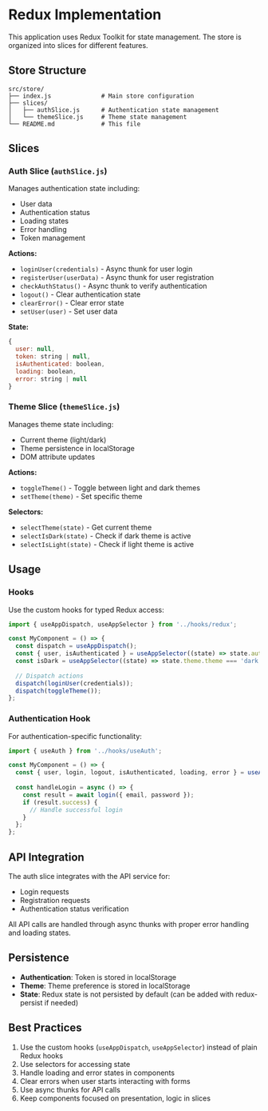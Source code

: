 # Redux Implementation

This application uses Redux Toolkit for state management. The store is organized into slices for different features.

## Store Structure

```
src/store/
├── index.js              # Main store configuration
├── slices/
│   ├── authSlice.js      # Authentication state management
│   └── themeSlice.js     # Theme state management
└── README.md             # This file
```

## Slices

### Auth Slice (`authSlice.js`)

Manages authentication state including:
- User data
- Authentication status
- Loading states
- Error handling
- Token management

**Actions:**
- `loginUser(credentials)` - Async thunk for user login
- `registerUser(userData)` - Async thunk for user registration
- `checkAuthStatus()` - Async thunk to verify authentication
- `logout()` - Clear authentication state
- `clearError()` - Clear error state
- `setUser(user)` - Set user data

**State:**
```javascript
{
  user: null,
  token: string | null,
  isAuthenticated: boolean,
  loading: boolean,
  error: string | null
}
```

### Theme Slice (`themeSlice.js`)

Manages theme state including:
- Current theme (light/dark)
- Theme persistence in localStorage
- DOM attribute updates

**Actions:**
- `toggleTheme()` - Toggle between light and dark themes
- `setTheme(theme)` - Set specific theme

**Selectors:**
- `selectTheme(state)` - Get current theme
- `selectIsDark(state)` - Check if dark theme is active
- `selectIsLight(state)` - Check if light theme is active

## Usage

### Hooks

Use the custom hooks for typed Redux access:

```javascript
import { useAppDispatch, useAppSelector } from '../hooks/redux';

const MyComponent = () => {
  const dispatch = useAppDispatch();
  const { user, isAuthenticated } = useAppSelector((state) => state.auth);
  const isDark = useAppSelector((state) => state.theme.theme === 'dark');
  
  // Dispatch actions
  dispatch(loginUser(credentials));
  dispatch(toggleTheme());
};
```

### Authentication Hook

For authentication-specific functionality:

```javascript
import { useAuth } from '../hooks/useAuth';

const MyComponent = () => {
  const { user, login, logout, isAuthenticated, loading, error } = useAuth();
  
  const handleLogin = async () => {
    const result = await login({ email, password });
    if (result.success) {
      // Handle successful login
    }
  };
};
```

## API Integration

The auth slice integrates with the API service for:
- Login requests
- Registration requests
- Authentication status verification

All API calls are handled through async thunks with proper error handling and loading states.

## Persistence

- **Authentication**: Token is stored in localStorage
- **Theme**: Theme preference is stored in localStorage
- **State**: Redux state is not persisted by default (can be added with redux-persist if needed)

## Best Practices

1. Use the custom hooks (`useAppDispatch`, `useAppSelector`) instead of plain Redux hooks
2. Use selectors for accessing state
3. Handle loading and error states in components
4. Clear errors when user starts interacting with forms
5. Use async thunks for API calls
6. Keep components focused on presentation, logic in slices 